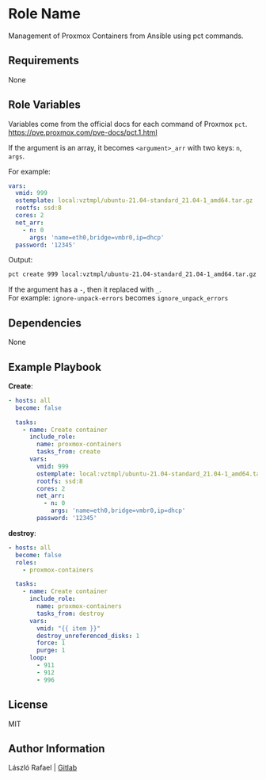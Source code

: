 Role Name
=========

Management of Proxmox Containers from Ansible using pct commands.

Requirements
------------

None

Role Variables
--------------

Variables come from the official docs for each command of Proxmox `pct`.  
https://pve.proxmox.com/pve-docs/pct.1.html 

If the argument is an array, it becomes `<argument>_arr` with
two keys: `n`, `args`.

For example:

```yml
vars:
  vmid: 999
  ostemplate: local:vztmpl/ubuntu-21.04-standard_21.04-1_amd64.tar.gz
  rootfs: ssd:8
  cores: 2
  net_arr:
    - n: 0
      args: 'name=eth0,bridge=vmbr0,ip=dhcp'
  password: '12345'
```

Output:

```bash
pct create 999 local:vztmpl/ubuntu-21.04-standard_21.04-1_amd64.tar.gz --rootfs ssd:8 --cores 2 --net0 name=eth0,bridge=vmbr0,ip=dhcp --password 12345
```

If the argument has a `-`, then it replaced with `_`.  
For example: `ignore-unpack-errors` becomes `ignore_unpack_errors`

Dependencies
------------

None

Example Playbook
----------------


**Create**:

```yml
- hosts: all
  become: false

  tasks:
    - name: Create container
      include_role:
        name: proxmox-containers
        tasks_from: create
      vars:
        vmid: 999
        ostemplate: local:vztmpl/ubuntu-21.04-standard_21.04-1_amd64.tar.gz
        rootfs: ssd:8
        cores: 2
        net_arr:
          - n: 0
            args: 'name=eth0,bridge=vmbr0,ip=dhcp'
        password: '12345'
```

**destroy**:

```yml
- hosts: all
  become: false
  roles:
    - proxmox-containers

  tasks:
    - name: Create container
      include_role:
        name: proxmox-containers
        tasks_from: destroy
      vars:
        vmid: "{{ item }}"
        destroy_unreferenced_disks: 1
        force: 1
        purge: 1
      loop:
        - 911
        - 912
        - 996
```
License
-------

MIT

Author Information
------------------

László Rafael | [Gitlab](https://gitlab.com/rlacko58)

